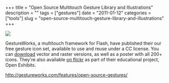 +++
title = "Open Source Multitouch Gesture Library and Illustrations"
description = ""
tags = ["gestures"]
date = "2011-01-12"
categories = ["tools"]
slug = "open-source-multitouch-gesture-library-and-illustrations"
+++


<div class="tool-screenshot mb1"><a href="http://gestureworks.com/features/open-source-gestures/"><img id="bluga-thumbnail-2799" class="bluga-thumbnail custom" src="/media/bluga/
wt5230fa921d058_custom.jpg"/></a></div><p>GestureWorks, a multitouch framework for Flash, have published their our free gesture icon set, available to use and reuse under a CC license. You can <a href="http://gestureworks.com/features/open-source-gestures/">download</a> vector and raster versions, as well as a poster with all 200+ icons. They're also available <a href="http://www.flickr.com/photos/openexhibits/sets/72157625330770439/with/52424396">on flickr</a> as part of their educational project, Open Exhibits.</p>

  
<p><a href="http://gestureworks.com/features/open-source-gestures/">http://gestureworks.com/features/open-source-gestures/</a></p>
      
